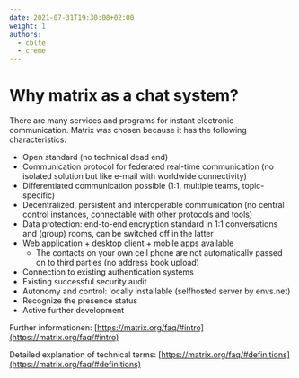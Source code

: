 ```yaml
---
date: 2021-07-31T19:30:00+02:00
weight: 1
authors:
  - cblte
  - creme
---
```


# Why matrix as a chat system?

There are many services and programs for instant electronic communication. Matrix was chosen because it has the following characteristics:

- Open standard (no technical dead end)
- Communication protocol for federated real-time communication (no isolated solution but like e-mail with worldwide connectivity)
- Differentiated communication possible (1:1, multiple teams, topic-specific)
- Decentralized, persistent and interoperable communication (no central control instances, connectable with other protocols and tools)
- Data protection: end-to-end encryption standard in 1:1 conversations and (group) rooms, can be switched off in the latter
- Web application + desktop client + mobile apps available
  - The contacts on your own cell phone are not automatically passed on to third parties (no address book upload)
- Connection to existing authentication systems
- Existing successful security audit
- Autonomy and control: locally installable (selfhosted server by envs.net)
- Recognize the presence status
- Active further development

Further informationen: [https://matrix.org/faq/#intro](https://matrix.org/faq/#intro)

Detailed explanation of technical terms: [https://matrix.org/faq/#definitions](https://matrix.org/faq/#definitions)

